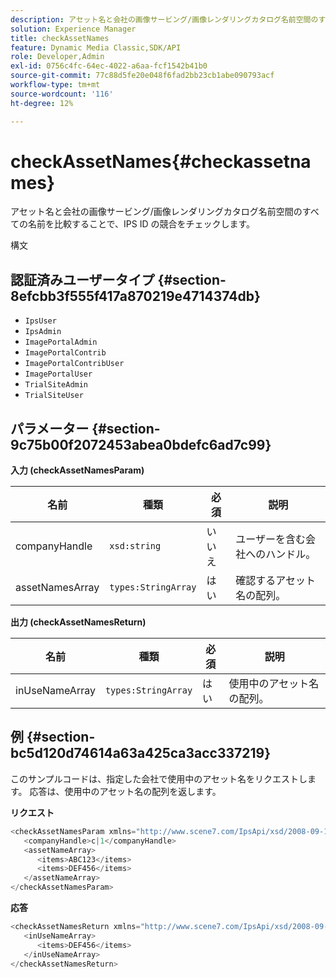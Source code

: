 ```yaml
---
description: アセット名と会社の画像サービング/画像レンダリングカタログ名前空間のすべての名前を比較することで、IPS ID の競合をチェックします。
solution: Experience Manager
title: checkAssetNames
feature: Dynamic Media Classic,SDK/API
role: Developer,Admin
exl-id: 0756c4fc-64ec-4022-a6aa-fcf1542b41b0
source-git-commit: 77c88d5fe20e048f6fad2bb23cb1abe090793acf
workflow-type: tm+mt
source-wordcount: '116'
ht-degree: 12%

---
```


# checkAssetNames{#checkassetnames}

アセット名と会社の画像サービング/画像レンダリングカタログ名前空間のすべての名前を比較することで、IPS ID の競合をチェックします。

構文

## 認証済みユーザータイプ {#section-8efcbb3f555f417a870219e4714374db}

* `IpsUser`
* `IpsAdmin`
* `ImagePortalAdmin`
* `ImagePortalContrib`
* `ImagePortalContribUser`
* `ImagePortalUser`
* `TrialSiteAdmin`
* `TrialSiteUser`

## パラメーター {#section-9c75b00f2072453abea0bdefc6ad7c99}

**入力 (checkAssetNamesParam)**

| 名前 | 種類 | 必須 | 説明 |
|---|---|---|---|
| companyHandle | `xsd:string` | いいえ | ユーザーを含む会社へのハンドル。 |
| assetNamesArray | `types:StringArray` | はい | 確認するアセット名の配列。 |

**出力 (checkAssetNamesReturn)**

| 名前 | 種類 | 必須 | 説明 |
|---|---|---|---|
| inUseNameArray | `types:StringArray` | はい | 使用中のアセット名の配列。 |

## 例 {#section-bc5d120d74614a63a425ca3acc337219}

このサンプルコードは、指定した会社で使用中のアセット名をリクエストします。 応答は、使用中のアセット名の配列を返します。

**リクエスト**

```java
<checkAssetNamesParam xmlns="http://www.scene7.com/IpsApi/xsd/2008-09-10">
   <companyHandle>c|1</companyHandle>
   <assetNameArray>
      <items>ABC123</items>
      <items>DEF456</items>
   </assetNameArray>
</checkAssetNamesParam>
```

**応答**

```java
<checkAssetNamesReturn xmlns="http://www.scene7.com/IpsApi/xsd/2008-09-10">
   <inUseNameArray>
      <items>DEF456</items>
   </inUseNameArray>
</checkAssetNamesReturn>
```
